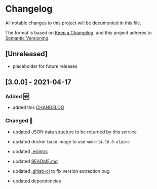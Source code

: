 # Changelog

All notable changes to this project will be documented in this file.

The format is based on [Keep a Changelog](https://keepachangelog.com/en/1.0.0/),
and this project adheres to [Semantic Versioning](https://semver.org/spec/v2.0.0.html).

## [Unreleased]

+ placeholder for future releases

## [3.0.0] - 2021-04-17

### Added 🆕

+ added this [CHANGELOG](./CHANGELOG.md)

### Changed 🔄

+ updated JSON data structure to be returned by this service

+ updated docker base image to use `node:14.16.0-alpine`

+ updated [.eslintrc](./.eslintrc)

+ updated [README.md](./README.md)

+ updated [.gitlab-ci](./.gitlab-ci.yml) to fix version extraction bug

+ updated dependencies
